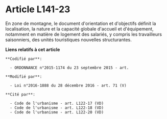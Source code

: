 # Article L141-23

En zone de montagne, le document d'orientation et d'objectifs définit la  localisation, la nature et la capacité globale
d'accueil et  d'équipement, notamment en matière de logement des salariés, y compris  les travailleurs saisonniers, des
unités touristiques nouvelles  structurantes.

**Liens relatifs à cet article**

	**Codifié par**:

	  - ORDONNANCE n°2015-1174 du 23 septembre 2015 - art.

	**Modifié par**:

	  - Loi n°2016-1888 du 28 décembre 2016 - art. 71 (V)

	**Cité par**:

	  - Code de l'urbanisme - art. L122-17 (VD)
	  - Code de l'urbanisme - art. L122-18 (VD)
	  - Code de l'urbanisme - art. L122-20 (VD)
